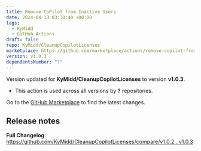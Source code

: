```yaml
---
title: Remove CoPilot from Inactive Users
date: 2024-04-13 03:30:40 +00:00
tags:
  - KyMidd
  - GitHub Actions
draft: false
repo: KyMidd/CleanupCopilotLicenses
marketplace: https://github.com/marketplace/actions/remove-copilot-from-inactive-users
version: v1.0.3
dependentsNumber: "?"
---
```



Version updated for **KyMidd/CleanupCopilotLicenses** to version **v1.0.3**.
- This action is used across all versions by **?** repositories.

Go to the [GitHub Marketplace](https://github.com/marketplace/actions/remove-copilot-from-inactive-users) to find the latest changes.

## Release notes

**Full Changelog**: https://github.com/KyMidd/CleanupCopilotLicenses/compare/v1.0.2...v1.0.3
